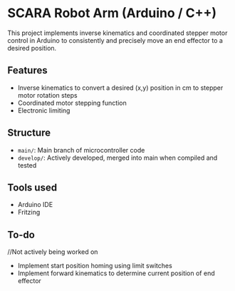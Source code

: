 # SCARA Robot Arm (Arduino / C++)

This project implements inverse kinematics and coordinated stepper motor control in Arduino to consistently and precisely move an end effector to a desired position. 

## Features

- Inverse kinematics to convert a desired (x,y) position in cm to stepper motor rotation steps
- Coordinated motor stepping function
- Electronic limiting

## Structure

- `main/`: Main branch of microcontroller code
- `develop/`: Actively developed, merged into main when compiled and tested

## Tools used

- Arduino IDE
- Fritzing

## To-do
//Not actively being worked on
- Implement start position homing using limit switches
- Implement forward kinematics to determine current position of end effector
